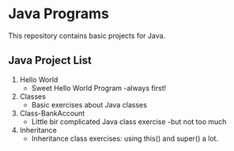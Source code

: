 # Java Programs

This repository contains basic projects for Java.


## Java Project List

1. Hello World
    - Sweet Hello World Program -always first!
2. Classes
    - Basic exercises about Java classes
3. Class-BankAccount
    - Little bir complicated Java class exercise -but not too much
4. Inheritance
    - Inheritance class exercises: using this() and super() a lot.
